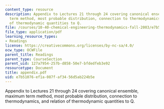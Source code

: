 ```yaml
---
content_type: resource
description: Appendix to Lectures 21 through 24 covering canonical ensemble, maximum
  term method, most probable distribution, connection to thermodynamics, and relation
  of thermodynamic quantities to Q.
file: /courses/10-40-chemical-engineering-thermodynamics-fall-2003/e7b51076ef1a087faf3456d5ab224b5e_appendix.pdf
file_type: application/pdf
learning_resource_types:
- Readings
license: https://creativecommons.org/licenses/by-nc-sa/4.0/
ocw_type: OCWFile
parent_title: Readings
parent_type: CourseSection
parent_uid: 127a7954-257b-d858-50e7-bfdedfeb3e92
resourcetype: Document
title: appendix.pdf
uid: e7b51076-ef1a-087f-af34-56d5ab224b5e
---
```

Appendix to Lectures 21 through 24 covering canonical ensemble, maximum term method, most probable distribution, connection to thermodynamics, and relation of thermodynamic quantities to Q.